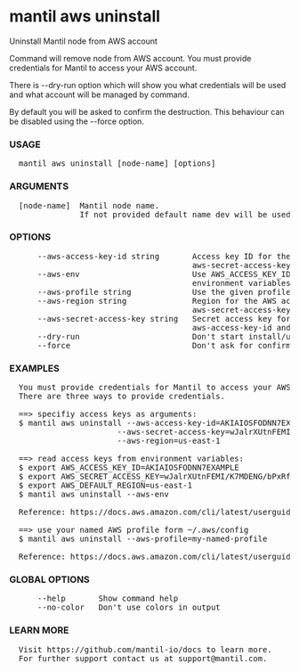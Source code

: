 
# mantil aws uninstall

Uninstall Mantil node from AWS account

Command will remove node from AWS account.
You must provide credentials for Mantil to access your AWS account.

There is --dry-run option which will show you what credentials will be used
and what account will be managed by command.

By default you will be asked to confirm the destruction.
This behaviour can be disabled using the --force option.

### USAGE
<pre>
  mantil aws uninstall [node-name] [options]
</pre>
### ARGUMENTS
<pre>
  [node-name]  Mantil node name.
               If not provided default name dev will be used for the first node.</pre>
### OPTIONS
<pre>
      --aws-access-key-id string       Access key ID for the AWS account, must be used with the
                                       aws-secret-access-key and aws-region options
      --aws-env                        Use AWS_ACCESS_KEY_ID, AWS_SECRET_ACCESS_KEY and AWS_DEFAULT_REGION
                                       environment variables for AWS authentication
      --aws-profile string             Use the given profile for AWS authentication
      --aws-region string              Region for the AWS account, must be used with and aws-access-key-id and
                                       aws-secret-access-key options
      --aws-secret-access-key string   Secret access key for the AWS account, must be used with the
                                       aws-access-key-id and aws-region options
      --dry-run                        Don't start install/uninstall just show what credentials will be used
      --force                          Don't ask for confirmation
</pre>
### EXAMPLES
<pre>
  You must provide credentials for Mantil to access your AWS account.
  There are three ways to provide credentials.

  ==&gt; specifiy access keys as arguments:
  $ mantil aws uninstall --aws-access-key-id=AKIAIOSFODNN7EXAMPLE \
                       --aws-secret-access-key=wJalrXUtnFEMI/K7MDENG/bPxRfiCYEXAMPLEKEY \
                       --aws-region=us-east-1

  ==&gt; read access keys from environment variables:
  $ export AWS_ACCESS_KEY_ID=AKIAIOSFODNN7EXAMPLE
  $ export AWS_SECRET_ACCESS_KEY=wJalrXUtnFEMI/K7MDENG/bPxRfiCYEXAMPLEKEY
  $ export AWS_DEFAULT_REGION=us-east-1
  $ mantil aws uninstall --aws-env

  Reference: https://docs.aws.amazon.com/cli/latest/userguide/cli-configure-envvars.html

  ==&gt; use your named AWS profile form ~/.aws/config
  $ mantil aws uninstall --aws-profile=my-named-profile

  Reference: https://docs.aws.amazon.com/cli/latest/userguide/cli-configure-profiles.html
</pre>
### GLOBAL OPTIONS
<pre>
      --help       Show command help
      --no-color   Don't use colors in output
</pre>
### LEARN MORE
<pre>
  Visit https://github.com/mantil-io/docs to learn more.
  For further support contact us at support@mantil.com.
</pre>

